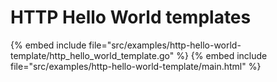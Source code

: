 # HTTP Hello World templates

{% embed include file="src/examples/http-hello-world-template/http_hello_world_template.go" %}
{% embed include file="src/examples/http-hello-world-template/main.html" %}



